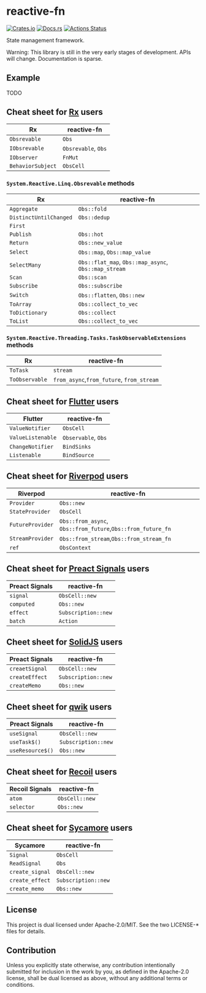 # reactive-fn

[![Crates.io](https://img.shields.io/crates/v/reactive-fn.svg)](https://crates.io/crates/reactive-fn)
[![Docs.rs](https://docs.rs/ctxmap/badge.svg)](https://docs.rs/reactive-fn/)
[![Actions Status](https://github.com/frozenlib/reactive-fn/workflows/CI/badge.svg)](https://github.com/frozenlib/reactive-fn/actions)

State management framework.

Warning: This library is still in the very early stages of development. APIs will change. Documentation is sparse.

## Example

TODO

## Cheat sheet for [Rx] users

| Rx                | reactive-fn         |
| ----------------- | ------------------- |
| `Obsrevable`      | `Obs`               |
| `IObsrevable`     | `Obsrevable`, `Obs` |
| `IObserver`       | `FnMut`             |
| `BehaviorSubject` | `ObsCell`           |

[rx]: https://reactivex.io/

### `System.Reactive.Linq.Obsrevable` methods

| Rx                     | reactive-fn                                          |
| ---------------------- | ---------------------------------------------------- |
| `Aggregate`            | `Obs::fold`                                          |
| `DistinctUntilChanged` | `Obs::dedup`                                         |
| `First`                |                                                      |
| `Publish`              | `Obs::hot`                                           |
| `Return`               | `Obs::new_value`                                     |
| `Select`               | `Obs::map`, `Obs::map_value`                         |
| `SelectMany`           | `Obs::flat_map`, `Obs::map_async`, `Obs::map_stream` |
| `Scan`                 | `Obs::scan`                                          |
| `Subscribe`            | `Obs::subscribe`                                     |
| `Switch`               | `Obs::flatten`, `Obs::new`                           |
| `ToArray`              | `Obs::collect_to_vec`                                |
| `ToDictionary`         | `Obs::collect`                                       |
| `ToList`               | `Obs::collect_to_vec`                                |

### `System.Reactive.Threading.Tasks.TaskObservableExtensions` methods

| Rx             | reactive-fn                               |
| -------------- | ----------------------------------------- |
| `ToTask`       | `stream`                                  |
| `ToObservable` | `from_async`,`from_future`, `from_stream` |

## Cheat sheet for [Flutter] users

| Flutter           | reactive-fn         |
| ----------------- | ------------------- |
| `ValueNotifier`   | `ObsCell`           |
| `ValueListenable` | `Observable`, `Obs` |
| `ChangeNotifier`  | `BindSinks`         |
| `Listenable`      | `BindSource`        |

[flutter]: https://flutter.dev/

## Cheat sheet for [Riverpod] users

| Riverpod         | reactive-fn                                                 |
| ---------------- | ----------------------------------------------------------- |
| `Provider`       | `Obs::new`                                                  |
| `StateProvider`  | `ObsCell`                                                   |
| `FutureProvider` | `Obs::from_async`, `Obs::from_future`,`Obs::from_future_fn` |
| `StreamProvider` | `Obs::from_stream`,`Obs::from_stream_fn`                    |
| `ref`            | `ObsContext`                                                |

[riverpod]: https://riverpod.dev/

## Cheat sheet for [Preact Signals] users

| Preact Signals | reactive-fn         |
| -------------- | ------------------- |
| `signal`       | `ObsCell::new`      |
| `computed`     | `Obs::new`          |
| `effect`       | `Subscription::new` |
| `batch`        | `Action`            |

[preact signals]: https://preactjs.com/guide/v10/signals/

## Cheet sheet for [SolidJS] users

| Preact Signals | reactive-fn         |
| -------------- | ------------------- |
| `creaetSignal` | `ObsCell::new`      |
| `createEffect` | `Subscription::new` |
| `createMemo`   | `Obs::new`          |

[solidjs]: https://www.solidjs.com/docs/latest/api#basic-reactivity

## Cheet sheet for [qwik] users

| Preact Signals   | reactive-fn         |
| ---------------- | ------------------- |
| `useSignal`      | `ObsCell::new`      |
| `useTask$()`     | `Subscription::new` |
| `useResource$()` | `Obs::new`          |

[qwik]: https://qwik.builder.io/docs/components/state/

## Cheat sheet for [Recoil] users

| Recoil Signals | reactive-fn    |
| -------------- | -------------- |
| `atom`         | `ObsCell::new` |
| `selector`     | `Obs::new`     |

[recoil]: https://recoiljs.org/

## Cheat sheet for [Sycamore] users

| Sycamore        | reactive-fn         |
| --------------- | ------------------- |
| `Signal`        | `ObsCell`           |
| `ReadSignal`    | `Obs`               |
| `create_signal` | `ObsCell::new`      |
| `create_effect` | `Subscription::new` |
| `create_memo`   | `Obs::new`          |

[sycamore]: https://sycamore-rs.netlify.app/

## License

This project is dual licensed under Apache-2.0/MIT. See the two LICENSE-\* files for details.

## Contribution

Unless you explicitly state otherwise, any contribution intentionally submitted for inclusion in the work by you, as defined in the Apache-2.0 license, shall be dual licensed as above, without any additional terms or conditions.

